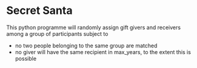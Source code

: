 # Secret Santa

This python programme will randomly assign gift givers and receivers among a group of participants subject to
- no two people belonging to the same group are matched
- no giver will have the same recipient in max_years, to the extent this is possible
